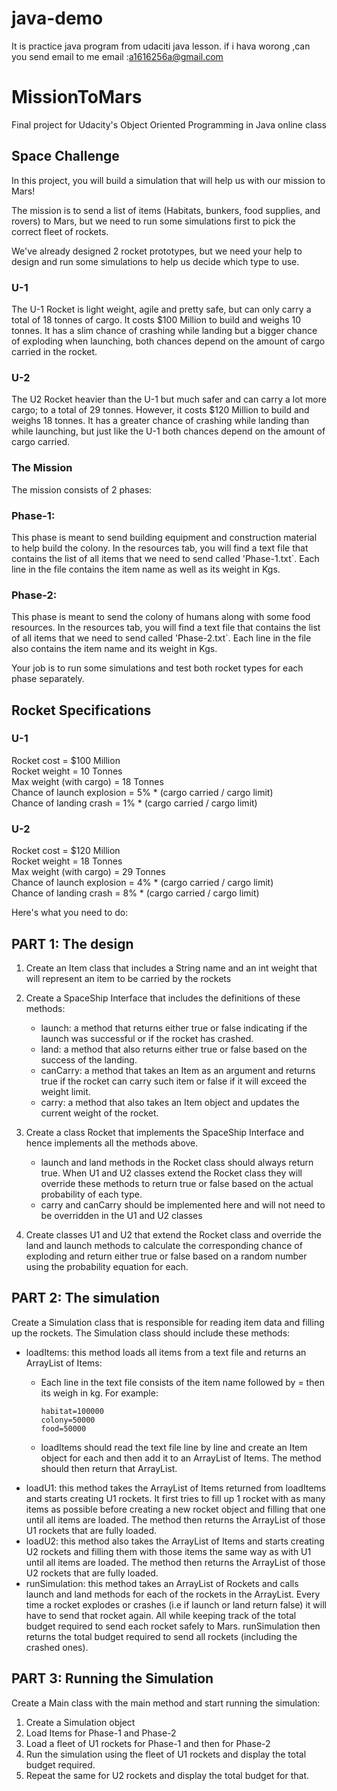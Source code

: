 # java-demo
It is practice java program from udaciti java lesson.
if i hava worong ,can you send email to me email :a1616256a@gmail.com

# MissionToMars
Final project for Udacity's Object Oriented Programming in Java online class


## Space Challenge
In this project, you will build a simulation that will help us with our mission to Mars!

The mission is to send a list of items (Habitats, bunkers, food supplies, and rovers) to Mars, but we need to run some simulations first to pick the correct fleet of rockets.

We've already designed 2 rocket prototypes, but we need your help to design and run some simulations to help us decide which type to use.

### U-1
The U-1 Rocket is light weight, agile and pretty safe, but can only carry a total of 18 tonnes of cargo. It costs $100 Million to build and weighs 10 tonnes. It has a slim chance of crashing while landing but a bigger chance of exploding when launching, both chances depend on the amount of cargo carried in the rocket.

### U-2
The U2 Rocket heavier than the U-1 but much safer and can carry a lot more cargo; to a total of 29 tonnes. However, it costs $120 Million to build and weighs 18 tonnes. It has a greater chance of crashing while landing than while launching, but just like the U-1 both chances depend on the amount of cargo carried.

### The Mission
The mission consists of 2 phases:

### Phase-1:
This phase is meant to send building equipment and construction material to help build the colony. In the resources tab, you will find a text file that contains the list of all items that we need to send called 'Phase-1.txt`. Each line in the file contains the item name as well as its weight in Kgs.

### Phase-2:
This phase is meant to send the colony of humans along with some food resources. In the resources tab, you will find a text file that contains the list of all items that we need to send called 'Phase-2.txt`. Each line in the file also contains the item name and its weight in Kgs.

Your job is to run some simulations and test both rocket types for each phase separately.

## Rocket Specifications
### U-1
Rocket cost = $100 Million  
Rocket weight = 10 Tonnes  
Max weight (with cargo) = 18 Tonnes  
Chance of launch explosion = 5% * (cargo carried / cargo limit)   
Chance of landing crash = 1% * (cargo carried / cargo limit)  
### U-2
Rocket cost = $120 Million   
Rocket weight = 18 Tonnes  
Max weight (with cargo) = 29 Tonnes  
Chance of launch explosion = 4% * (cargo carried / cargo limit)  
Chance of landing crash = 8% * (cargo carried / cargo limit)  

Here's what you need to do:

## PART 1: The design

1. Create an Item class that includes a String name and an int weight that will represent an item to be carried by the rockets

2. Create a SpaceShip Interface that includes the definitions of these methods:

   * launch: a method that returns either true or false indicating if the launch was successful or if the rocket has crashed.
   * land: a method that also returns either true or false based on the success of the landing.
   * canCarry: a method that takes an Item as an argument and returns true if the rocket can carry such item or false if it will exceed the weight limit.
   * carry: a method that also takes an Item object and updates the current weight of the rocket.

3. Create a class Rocket that implements the SpaceShip Interface and hence implements all the methods above.

   * launch and land methods in the Rocket class should always return true. When U1 and U2 classes extend the Rocket class they will override these methods to return true or false based on the actual probability of each type.
   * carry and canCarry should be implemented here and will not need to be overridden in the U1 and U2 classes

4. Create classes U1 and U2 that extend the Rocket class and override the land and launch methods to calculate the corresponding chance of exploding and return either true or false based on a random number using the probability equation for each.

## PART 2: The simulation
Create a Simulation class that is responsible for reading item data and filling up the rockets. The Simulation class should include these methods:

   * loadItems: this method loads all items from a text file and returns an ArrayList of Items:
      * Each line in the text file consists of the item name followed by = then its weigh in kg. For example:

            habitat=100000  
            colony=50000  
            food=50000  
      
      * loadItems should read the text file line by line and create an Item object for each and then add it to an ArrayList of Items. The method should then return that ArrayList.
   * loadU1: this method takes the ArrayList of Items returned from loadItems and starts creating U1 rockets. It first tries to fill up 1 rocket with as many items as possible before creating a new rocket object and filling that one until all items are loaded. The method then returns the ArrayList of those U1 rockets that are fully loaded.
   * loadU2: this method also takes the ArrayList of Items and starts creating U2 rockets and filling them with those items the same way as with U1 until all items are loaded. The method then returns the ArrayList of those U2 rockets that are fully loaded.
   * runSimulation: this method takes an ArrayList of Rockets and calls launch and land methods for each of the rockets in the ArrayList. Every time a rocket explodes or crashes (i.e if launch or land return false) it will have to send that rocket again. All while keeping track of the total budget required to send each rocket safely to Mars. runSimulation then returns the total budget required to send all rockets (including the crashed ones).

## PART 3: Running the Simulation
Create a Main class with the main method and start running the simulation:

1. Create a Simulation object
2. Load Items for Phase-1 and Phase-2
3. Load a fleet of U1 rockets for Phase-1 and then for Phase-2
4. Run the simulation using the fleet of U1 rockets and display the total budget required.
5. Repeat the same for U2 rockets and display the total budget for that.
